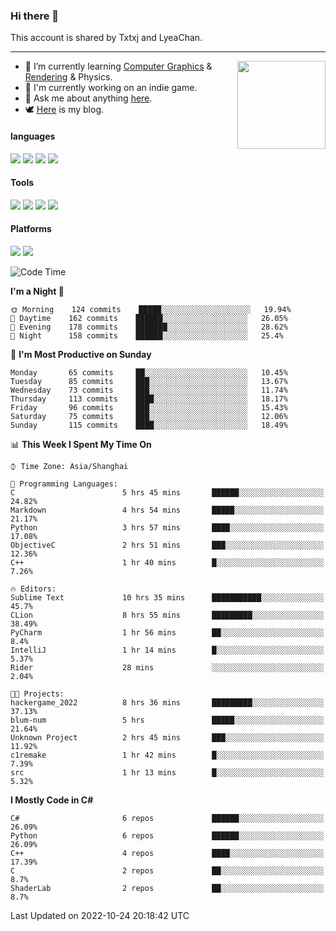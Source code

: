 ### Hi there 👋

This account is shared by Txtxj and LyeaChan.

---

<img align="right" height="141" src="https://github-readme-stats.vercel.app/api?username=txtxj&theme=tokyonight&show_icons=true&count_private=true">

- 🌱 I’m currently learning [Computer Graphics](https://github.com/txtxj/GAMES101) & [Rendering](https://github.com/txtxj/GAMES202) & Physics.
- 🐶 I'm currently working on an indie game.
- 💬 Ask me about anything [here](https://github.com/txtxj/txtxj/issues).
- 🕊️ [Here](https://txtxj.top) is my blog.

#### languages

![](https://img.shields.io/badge/C++-00599C?logo=cplusplus&logoColor=fff)
![](https://img.shields.io/badge/Python-3e74a2?logo=python&logoColor=fff)
![](https://img.shields.io/badge/C%23-239120?logo=csharp&logoColor=fff)
![](https://img.shields.io/badge/C-A8B9CC?logo=c&logoColor=555)


#### Tools

![](https://img.shields.io/badge/JetBrains-000000?logo=jetbrains&logoColor=fff)
![](https://img.shields.io/badge/Unity-FFFFFF?logo=unity&logoColor=000)
![](https://img.shields.io/badge/SublimeText_3-FF9800?logo=sublimetext&logoColor=fff)
![](https://img.shields.io/badge/Blender-F5792A?logo=blender&logoColor=fff)


#### Platforms

![](https://img.shields.io/badge/Windows_10-0078D6?logo=windows&logoColor=fff)
![](https://img.shields.io/badge/Ubuntu_20.04-E95420?logo=ubuntu&logoColor=fff)


<!--START_SECTION:waka-->
![Code Time](http://img.shields.io/badge/Code%20Time-425%20hrs%2010%20mins-blue)

**I'm a Night 🦉** 

```text
🌞 Morning    124 commits    █████░░░░░░░░░░░░░░░░░░░░   19.94% 
🌆 Daytime    162 commits    ██████░░░░░░░░░░░░░░░░░░░   26.05% 
🌃 Evening    178 commits    ███████░░░░░░░░░░░░░░░░░░   28.62% 
🌙 Night      158 commits    ██████░░░░░░░░░░░░░░░░░░░   25.4%

```
📅 **I'm Most Productive on Sunday** 

```text
Monday       65 commits     ██░░░░░░░░░░░░░░░░░░░░░░░   10.45% 
Tuesday      85 commits     ███░░░░░░░░░░░░░░░░░░░░░░   13.67% 
Wednesday    73 commits     ███░░░░░░░░░░░░░░░░░░░░░░   11.74% 
Thursday     113 commits    ████░░░░░░░░░░░░░░░░░░░░░   18.17% 
Friday       96 commits     ███░░░░░░░░░░░░░░░░░░░░░░   15.43% 
Saturday     75 commits     ███░░░░░░░░░░░░░░░░░░░░░░   12.06% 
Sunday       115 commits    ████░░░░░░░░░░░░░░░░░░░░░   18.49%

```


📊 **This Week I Spent My Time On** 

```text
⌚︎ Time Zone: Asia/Shanghai

💬 Programming Languages: 
C                        5 hrs 45 mins       ██████░░░░░░░░░░░░░░░░░░░   24.82% 
Markdown                 4 hrs 54 mins       █████░░░░░░░░░░░░░░░░░░░░   21.17% 
Python                   3 hrs 57 mins       ████░░░░░░░░░░░░░░░░░░░░░   17.08% 
ObjectiveC               2 hrs 51 mins       ███░░░░░░░░░░░░░░░░░░░░░░   12.36% 
C++                      1 hr 40 mins        █░░░░░░░░░░░░░░░░░░░░░░░░   7.26%

🔥 Editors: 
Sublime Text             10 hrs 35 mins      ███████████░░░░░░░░░░░░░░   45.7% 
CLion                    8 hrs 55 mins       █████████░░░░░░░░░░░░░░░░   38.49% 
PyCharm                  1 hr 56 mins        ██░░░░░░░░░░░░░░░░░░░░░░░   8.4% 
IntelliJ                 1 hr 14 mins        █░░░░░░░░░░░░░░░░░░░░░░░░   5.37% 
Rider                    28 mins             ░░░░░░░░░░░░░░░░░░░░░░░░░   2.04%

🐱‍💻 Projects: 
hackergame_2022          8 hrs 36 mins       █████████░░░░░░░░░░░░░░░░   37.13% 
blum-num                 5 hrs               █████░░░░░░░░░░░░░░░░░░░░   21.64% 
Unknown Project          2 hrs 45 mins       ███░░░░░░░░░░░░░░░░░░░░░░   11.92% 
c1remake                 1 hr 42 mins        █░░░░░░░░░░░░░░░░░░░░░░░░   7.39% 
src                      1 hr 13 mins        █░░░░░░░░░░░░░░░░░░░░░░░░   5.32%

```

**I Mostly Code in C#** 

```text
C#                       6 repos             ██████░░░░░░░░░░░░░░░░░░░   26.09% 
Python                   6 repos             ██████░░░░░░░░░░░░░░░░░░░   26.09% 
C++                      4 repos             ████░░░░░░░░░░░░░░░░░░░░░   17.39% 
C                        2 repos             ██░░░░░░░░░░░░░░░░░░░░░░░   8.7% 
ShaderLab                2 repos             ██░░░░░░░░░░░░░░░░░░░░░░░   8.7%

```



 Last Updated on 2022-10-24 20:18:42 UTC
<!--END_SECTION:waka-->
